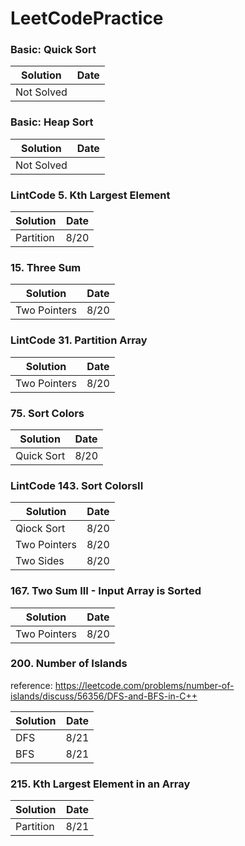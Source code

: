 # LeetCodePractice

### Basic: Quick Sort
|Solution |Date|
|---------|----|
|Not Solved||

### Basic: Heap Sort
|Solution |Date|
|---------|----|
|Not Solved||

### LintCode 5. Kth Largest Element
|Solution |Date|
|---------|----|
|Partition|8/20|

### 15. Three Sum
|Solution |Date|
|---------|----|
|Two Pointers|8/20|

### LintCode 31. Partition Array
|Solution |Date|
|---------|----|
|Two Pointers|8/20|

### 75. Sort Colors
|Solution|Date|
|--------|----|
|Quick Sort|8/20|

### LintCode 143. Sort ColorsII
|Solution|Date|
|--------|----|
|Qiock Sort|8/20|
|Two Pointers|8/20|
|Two Sides|8/20|

### 167. Two Sum III - Input Array is Sorted
|Solution |Date|
|---------|----|
|Two Pointers|8/20|

### 200. Number of Islands
reference: https://leetcode.com/problems/number-of-islands/discuss/56356/DFS-and-BFS-in-C++

|Solution |Date|
|---------|----|
|DFS|8/21|
|BFS|8/21|

### 215. Kth Largest Element in an Array
|Solution |Date|
|---------|----|
|Partition|8/21|
